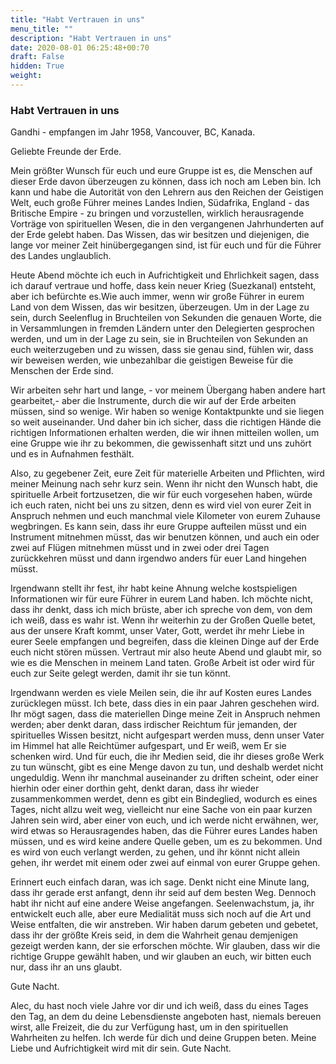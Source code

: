 ```yaml
---
title: "Habt Vertrauen in uns"
menu_title: ""
description: "Habt Vertrauen in uns"
date: 2020-08-01 06:25:48+00:70
draft: False
hidden: True
weight:
---
```

### Habt Vertrauen in uns

Gandhi - empfangen im Jahr 1958, Vancouver, BC, Kanada.

Geliebte Freunde der Erde.  

Mein größter Wunsch für euch und eure Gruppe ist es, die Menschen auf dieser Erde davon überzeugen zu können, dass ich noch am Leben bin. Ich kann und habe die Autorität von den Lehrern aus den Reichen der Geistigen Welt, euch große Führer meines Landes Indien, Südafrika, England - das Britische Empire - zu bringen und vorzustellen, wirklich herausragende Vorträge von spirituellen Wesen, die in den vergangenen Jahrhunderten auf der Erde gelebt haben. Das Wissen, das wir besitzen und diejenigen, die lange vor meiner Zeit hinübergegangen sind, ist für euch und für die Führer des Landes unglaublich.

Heute Abend möchte ich euch in Aufrichtigkeit und Ehrlichkeit sagen, dass ich darauf vertraue und hoffe, dass kein neuer Krieg (Suezkanal) entsteht, aber ich befürchte es.Wie auch immer, wenn wir große Führer in eurem Land von dem Wissen, das wir besitzen, überzeugen. Um in der Lage zu sein, durch Seelenflug in Bruchteilen von Sekunden die genauen Worte, die in Versammlungen in fremden Ländern unter den Delegierten gesprochen werden, und um in der Lage zu sein, sie in Bruchteilen von Sekunden an euch weiterzugeben und zu wissen, dass sie genau sind, fühlen wir, dass wir beweisen werden, wie unbezahlbar die geistigen Beweise für die Menschen der Erde sind.

Wir arbeiten sehr hart und lange, - vor meinem Übergang haben andere hart gearbeitet,- aber die Instrumente, durch die wir auf der Erde arbeiten müssen, sind so wenige.  Wir haben so wenige Kontaktpunkte und sie liegen so weit auseinander. Und daher bin ich sicher, dass die richtigen Hände die richtigen Informationen erhalten werden, die wir ihnen mitteilen wollen, um eine Gruppe wie ihr zu bekommen, die gewissenhaft sitzt und uns zuhört und es in Aufnahmen festhält.

Also, zu gegebener Zeit, eure Zeit für materielle Arbeiten und Pflichten, wird meiner Meinung nach sehr kurz sein. Wenn ihr nicht den Wunsch habt, die spirituelle Arbeit fortzusetzen, die wir für euch vorgesehen haben, würde ich euch raten, nicht bei uns zu sitzen, denn es wird viel von eurer Zeit in Anspruch nehmen und euch manchmal viele Kilometer von eurem Zuhause wegbringen. Es kann sein, dass ihr eure Gruppe aufteilen müsst und ein Instrument mitnehmen müsst, das wir benutzen können, und auch ein oder zwei auf Flügen mitnehmen müsst und in zwei oder drei Tagen zurückkehren müsst und dann irgendwo anders für euer Land hingehen müsst.  

Irgendwann stellt ihr fest, ihr habt keine Ahnung welche kostspieligen Informationen wir für eure Führer in eurem Land haben. Ich möchte nicht, dass ihr denkt, dass ich mich brüste, aber ich spreche von dem, von dem ich weiß, dass es wahr ist. Wenn ihr weiterhin zu der Großen Quelle betet, aus der unsere Kraft kommt, unser Vater, Gott, werdet ihr mehr Liebe in eurer Seele empfangen und begreifen, dass die kleinen Dinge auf der Erde euch nicht stören müssen. Vertraut mir also heute Abend und glaubt mir, so wie es die Menschen in meinem Land taten. Große Arbeit ist oder wird für euch zur Seite gelegt werden, damit ihr sie tun könnt.

Irgendwann werden es viele Meilen sein, die ihr auf Kosten eures Landes zurücklegen müsst. Ich bete, dass dies in ein paar Jahren geschehen wird. Ihr mögt sagen, dass die materiellen Dinge meine Zeit in Anspruch nehmen werden; aber denkt daran, dass irdischer Reichtum für jemanden, der spirituelles Wissen besitzt, nicht aufgespart werden muss, denn unser Vater im Himmel hat alle Reichtümer aufgespart, und Er weiß, wem Er sie schenken wird. Und für euch, die ihr Medien seid, die ihr dieses große Werk zu tun wünscht, gibt es eine Menge davon zu tun, und deshalb werdet nicht ungeduldig. Wenn ihr manchmal auseinander zu driften scheint, oder einer hierhin oder einer dorthin geht, denkt daran, dass ihr wieder zusammenkommen werdet, denn es gibt ein Bindeglied, wodurch es eines Tages, nicht allzu weit weg, vielleicht nur eine Sache von ein paar kurzen Jahren sein wird, aber einer von euch, und ich werde nicht erwähnen, wer, wird etwas so Herausragendes haben, das die Führer eures Landes haben müssen, und es wird keine andere Quelle geben, um es zu bekommen. Und es wird von euch verlangt werden, zu gehen, und ihr könnt nicht allein gehen, ihr werdet mit einem oder zwei auf einmal von eurer Gruppe gehen.

Erinnert euch einfach daran, was ich sage. Denkt nicht eine Minute lang, dass ihr gerade erst anfangt, denn ihr seid auf dem besten Weg. Dennoch habt ihr nicht auf eine andere Weise angefangen. Seelenwachstum, ja, ihr entwickelt euch alle, aber eure Medialität muss sich noch auf die Art und Weise entfalten, die wir anstreben. Wir haben darum gebeten und gebetet, dass ihr der größte Kreis seid, in dem die Wahrheit genau demjenigen gezeigt werden kann, der sie erforschen möchte. Wir glauben, dass wir die richtige Gruppe gewählt haben, und wir glauben an euch, wir bitten euch nur, dass ihr an uns glaubt.  

Gute Nacht.  

Alec, du hast noch viele Jahre vor dir und ich weiß, dass du eines Tages den Tag, an dem du deine Lebensdienste angeboten hast, niemals bereuen wirst, alle Freizeit, die du zur Verfügung hast, um in den spirituellen Wahrheiten zu helfen. Ich werde für dich und deine Gruppen beten. Meine Liebe und Aufrichtigkeit wird mit dir sein. Gute Nacht.
